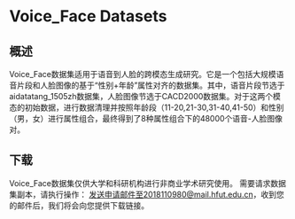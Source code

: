 # Voice_Face Datasets
## 概述
Voice_Face数据集适用于语音到人脸的跨模态生成研究。它是一个包括大规模语音片段和人脸图像的基于“性别+年龄”属性对齐的数据集。其中，语音片段节选于aidatatang_1505zh数据集，人脸图像节选于CACD2000数据集。对于这两个模态的初始数据，进行数据清理并按照年龄段（11-20,21-30,31-40,41-50）和性别（男，女）进行属性组合，最终得到了8种属性组合下的48000个语音-人脸图像对。


## 下载

Voice_Face数据集仅供大学和科研机构进行非商业学术研究使用。 需要请求数据集副本，请执行操作： 发送申请邮件至2018110980@mail.hfut.edu.cn，收到您的邮件后，我们将会向您提供下载链接。
  
